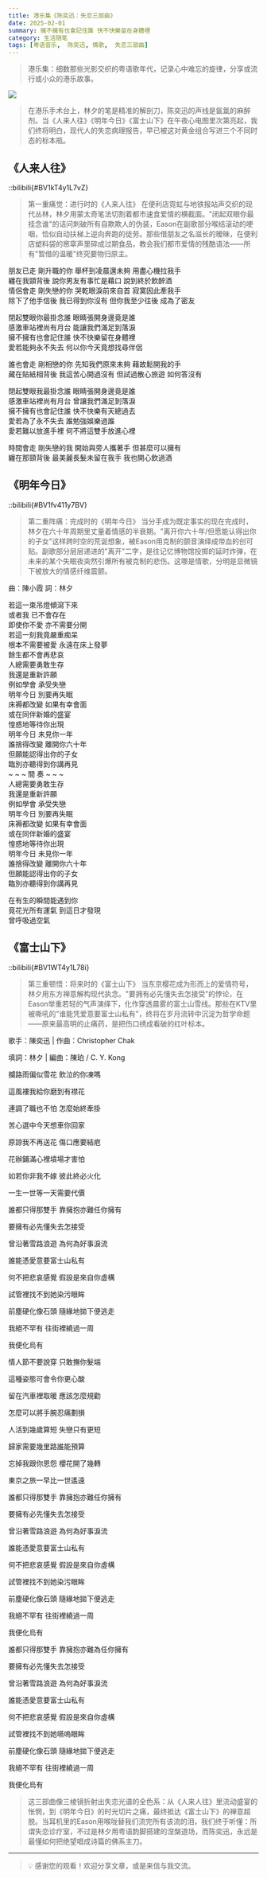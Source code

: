 ```yaml
---
title: 港乐集《陈奕迅：失恋三部曲》
date: 2025-02-01
summary: 擁不擁有也會記住誰 快不快樂留在身體裡
category: 生活随笔
tags: [粤语音乐,  陈奕迅, 情歌,  失恋三部曲]
---
```


> 港乐集：细数那些光影交织的粤语歌年代，记录心中难忘的旋律，分享或流行或小众的港乐故事。

![](https://blog-1259751088.cos.ap-shanghai.myqcloud.com/2025-02-01-12-29-08.png?imageSlim)

> 在港乐手术台上，林夕的笔是精准的解剖刀，陈奕迅的声线是氤氲的麻醉剂。当《人来人往》《明年今日》《富士山下》在午夜心电图里次第亮起，我们终将明白，现代人的失恋病理报告，早已被这对黄金组合写进三个不同时态的标本瓶。

## 《人来人往》

::bilibili{#BV1kT4y1L7vZ}

> 第一重痛觉：进行时的《人来人往》
> 在便利店霓虹与地铁报站声交织的现代丛林，林夕用蒙太奇笔法切割着都市速食爱情的横截面。"闭起双眼你最挂念谁"的诘问刺破所有自欺欺人的伪装，Eason在副歌部分喉结滚动的哽咽，恰似自动扶梯上逆向奔跑的徒劳。那些借朋友之名滋长的暧昧，在便利店塑料袋的窸窣声里碎成过期食品，教会我们都市爱情的残酷语法——所有"暂借的温暖"终究要物归原主。

朋友已走 剛升職的你 舉杯到凌晨還未夠 用盡心機拉我手  
纏在我頸背後 說你男友有事忙是藉口 說到終於飲醉酒  
情侶會走 剛失戀的你 哭乾眼淚前來自首 寂寞因此牽我手  
除下了他手信後 我已得到你沒有 但你我至少往後 成為了密友  
  
  
閉起雙眼你最掛念誰 眼睛張開身邊竟是誰  
感激車站裡尚有月台 能讓我們滿足到落淚  
擁不擁有也會記住誰 快不快樂留在身體裡  
愛若能夠永不失去 何以你今天竟想找尋伴侶  
  
  
誰也會走 剛相戀的你 先知我們原來未夠 藉故鬆開我的手  
藏在貼紙相背後 我這苦心開過沒有 但試過散心旅遊 如何答沒有  
  
  
閉起雙眼我最掛念誰 眼睛張開身邊竟是誰  
感激車站裡尚有月台 曾讓我們滿足到落淚  
擁不擁有也會記住誰 快不快樂有天總過去  
愛若為了永不失去 誰勉強娛樂過誰  
愛若難以放進手裡 何不將這雙手放進心裡  
  
  
時間會走 剛失戀的我 開始與旁人攜著手 但甚麼可以擁有  
纏在那頸背後 最美麗長髮未留在我手 我也開心飲過酒

## 《明年今日》

::bilibili{#BV1fv411y7BV}

> 第二重阵痛：完成时的《明年今日》
> 当分手成为既定事实的现在完成时，林夕在六十年周期里丈量着情感的半衰期。"离开你六十年/但愿能认得出你的子女"这样跨时空的荒诞想象，被Eason用克制的颤音演绎成带血的创可贴。副歌部分层层递进的"离开"二字，是往记忆博物馆投掷的延时炸弹，在未来的某个失眠夜突然引爆所有被克制的悲伤。这哪是情歌，分明是显微镜下被放大的情感纤维震颤。

曲：陳小霞 詞：林夕  
  
若這一束吊燈傾瀉下來  
或者我 已不會存在  
即使你不愛 亦不需要分開  
若這一刻我竟嚴重痴呆  
根本不需要被愛 永遠在床上發夢  
餘生都不會再悲哀  
人總需要勇敢生存  
我還是重新許願  
例如學會 承受失戀  
明年今日 別要再失眠  
床褥都改變 如果有幸會面  
或在同伴新婚的盛宴  
惶惑地等待你出現  
明年今日 未見你一年  
誰捨得改變 離開你六十年  
但願能認得出你的子女  
臨別亦聽得到你講再見  
~ ~ ~ 間 奏 ~ ~ ~  
人總需要勇敢生存  
我還是重新許願  
例如學會 承受失戀  
明年今日 別要再失眠  
床褥都改變 如果有幸會面  
或在同伴新婚的盛宴  
惶惑地等待你出現  
明年今日 未見你一年  
誰捨得改變 離開你六十年  
但願能認得出你的子女  
臨別亦聽得到你講再見  
  
在有生的瞬間能遇到你  
竟花光所有運氣 到這日才發現  
曾呼吸過空氣

## 《富士山下》

::bilibili{#BV1WT4y1L78i}

> 第三重顿悟：将来时的《富士山下》
> 当东京樱花成为形而上的爱情符号，林夕用东方禅意解构现代执念。"要拥有必先懂失去怎接受"的悖论，在Eason举重若轻的气声演绎下，化作穿透晨雾的富士山雪线。那些在KTV里被嘶吼的"谁能凭爱意要富士山私有"，终将在岁月流转中沉淀为哲学命题——原来最高明的止痛药，是把伤口绣成看破的红叶标本。

歌手：陳奕迅 | 作曲：Christopher Chak  
  
填詞：林夕 | 編曲：陳珀 / C. Y. Kong  
  
攔路雨偏似雪花 飲泣的你凍嗎  
  
這風褸我給你磨到有襟花  
  
連調了職也不怕 怎麼始終牽掛  
  
苦心選中今天想車你回家  
  
原諒我不再送花 傷口應要結疤  
  
花辦鋪滿心裡墳場才害怕  
  
如若你非我不嫁 彼此終必火化  
  
一生一世等一天需要代價  
  
  
  
誰都只得那雙手 靠擁抱亦難任你擁有  
  
要擁有必先懂失去怎接受  
  
曾沿著雪路浪遊 為何為好事淚流  
  
誰能憑愛意要富士山私有  
  
何不把悲哀感覺 假設是來自你虛構  
  
試管裡找不到她染污眼眸  
  
前塵硬化像石頭 隨緣地拋下便逃走  
  
我絕不罕有 往街裡繞過一周  
  
我便化烏有  
  
  
  
情人節不要說穿 只敢撫你髮端  
  
這種姿態可會令你更心酸  
  
留在汽車裡取暖 應該怎麼規勸  
  
怎麼可以將手腕忍痛劃損  
  
人活到幾歲算短 失戀只有更短  
  
歸家需要幾里路誰能預算  
  
忘掉我跟你恩怨 櫻花開了幾轉  
  
東京之旅一早比一世遙遠  
  
  
  
誰都只得那雙手 靠擁抱亦難任你擁有  
  
要擁有必先懂失去怎接受  
  
曾沿著雪路浪遊 為何為好事淚流  
  
誰能憑愛意要富士山私有  
  
何不把悲哀感覺 假設是來自你虛構  
  
試管裡找不到她染污眼眸  
  
前塵硬化像石頭 隨緣地拋下便逃走  
  
我絕不罕有 往街裡繞過一周  
  
我便化烏有  
  
  
  
誰都只得那雙手 靠擁抱亦難為任你擁有  
  
要擁有必先懂失去怎接受  
  
曾沿著雪路浪遊 為何為好事淚流  
  
誰能憑愛意要富士山私有  
  
何不把悲哀感覺 假設是來自你虛構  
  
試管裡找不到她嚥嗚眼眸  
  
前塵硬化像石頭 隨緣地拋下便逃走  
  
我絕不罕有 往街裡繞過一周  
  
我便化烏有


> 这三部曲像三棱镜折射出失恋光谱的全色系：从《人来人往》里流动盛宴的怅惘，到《明年今日》的时光切片之痛，最终抵达《富士山下》的禅意超脱。当耳机里的Eason用喉咙替我们流完所有该流的泪，我们终于听懂：所谓失恋诊疗室，不过是林夕用粤语韵脚搭建的涅槃道场，而陈奕迅，永远是最懂如何把绝望唱成诗篇的佛系主刀。

---

> 💡 感谢您的观看！欢迎分享文章，或是来信与我交流。
